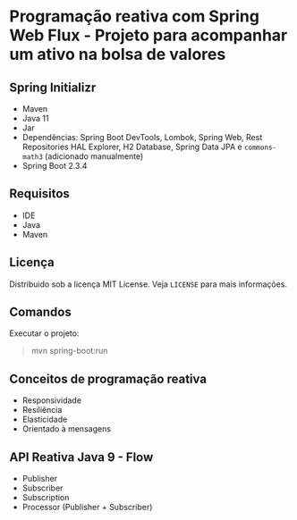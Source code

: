 # Programação reativa com Spring Web Flux - Projeto para acompanhar um ativo na bolsa de valores
## Spring Initializr 
- Maven
- Java 11
- Jar
- Dependências: Spring Boot DevTools, Lombok, Spring Web, Rest Repositories HAL Explorer, H2 Database, Spring Data JPA e `commons-math3` (adicionado manualmente)
- Spring Boot 2.3.4 

## Requisitos
- IDE
- Java 
- Maven

## Licença
Distribuido sob a licença MIT License. Veja `LICENSE` para mais informações.

## Comandos
Executar o projeto:
>mvn spring-boot:run

## Conceitos de programação reativa
- Responsividade
- Resiliência
- Elasticidade 
- Orientado à mensagens

## API Reativa Java 9 - Flow
- Publisher
- Subscriber
- Subscription
- Processor (Publisher + Subscriber)
